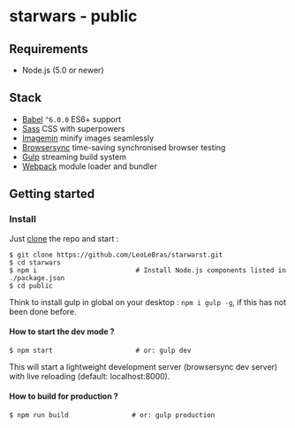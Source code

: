 # starwars - public

## Requirements
- Node.js (5.0 or newer)

## Stack
- [Babel](http://babeljs.io/) `^6.0.0` ES6+ support
- [Sass](http://sass-lang.com/) CSS with superpowers
- [Imagemin](https://github.com/imagemin/imagemin) minify images seamlessly
- [Browsersync](http://www.browsersync.io/) time-saving synchronised browser testing
- [Gulp](http://gulpjs.com/) streaming build system
- [Webpack](https://webpack.github.io/) module loader and bundler


## Getting started

### Install

Just [clone](github-windows://openRepo/https://github.com/LeoLeBras/starwars.git) the repo
and start :

```shell
$ git clone https://github.com/LeoLeBras/starwarst.git
$ cd starwars
$ npm i                         # Install Node.js components listed in ./package.json
$ cd public
```
Think to install gulp in global on your desktop : `npm i gulp -g`, if this has not been done before.

#### How to start the dev mode ?

```shell
$ npm start                     # or: gulp dev
```

This will start a lightweight development server (browsersync dev server) with live reloading (default: localhost:8000).

#### How to build for production ?

```shell
$ npm run build                # or: gulp production
```
